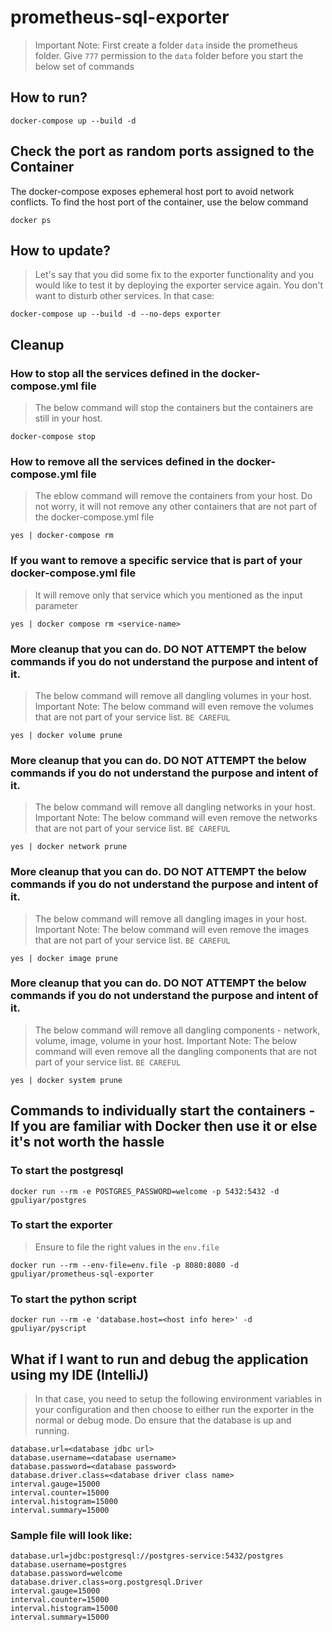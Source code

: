 # prometheus-sql-exporter

> Important Note: First create a folder `data` inside the prometheus folder. Give `777` permission to the `data` folder before you start the below set of commands

## How to run?
```
docker-compose up --build -d
```

## Check the port as random ports assigned to the Container
The docker-compose exposes ephemeral host port to avoid network conflicts. To find the host port of the container, use the below command
```
docker ps
```

## How to update?
> Let's say that you did some fix to the exporter functionality and you would like to test it by deploying the exporter service again. You don't want to disturb other services. In that case:
```
docker-compose up --build -d --no-deps exporter
```

## Cleanup
### How to stop all the services defined in the docker-compose.yml file
> The below command will stop the containers but the containers are still in your host.
```
docker-compose stop
```

### How to remove all the services defined in the docker-compose.yml file
> The eblow command will remove the containers from your host. Do not worry, it will not remove any other containers that are not part of the docker-compose.yml file
```
yes | docker-compose rm
```

### If you want to remove a specific service that is part of your docker-compose.yml file
> It will remove only that service which you mentioned as the input parameter
```
yes | docker compose rm <service-name>
```

### More cleanup that you can do. DO NOT ATTEMPT the below commands if you do not understand the purpose and intent of it.
> The below command will remove all dangling volumes in your host. Important Note: The below command will even remove the volumes that are not part of your service list. `BE CAREFUL`
```
yes | docker volume prune
```

### More cleanup that you can do. DO NOT ATTEMPT the below commands if you do not understand the purpose and intent of it.
> The below command will remove all dangling networks in your host. Important Note: The below command will even remove the networks that are not part of your service list. `BE CAREFUL`
```
yes | docker network prune
```

### More cleanup that you can do. DO NOT ATTEMPT the below commands if you do not understand the purpose and intent of it.
> The below command will remove all dangling images in your host. Important Note: The below command will even remove the images that are not part of your service list. `BE CAREFUL`
```
yes | docker image prune
```

### More cleanup that you can do. DO NOT ATTEMPT the below commands if you do not understand the purpose and intent of it.
> The below command will remove all dangling components - network, volume, image, volume in your host. Important Note: The below command will even remove all the dangling components that are not part of your service list. `BE CAREFUL`
```
yes | docker system prune
```

## Commands to individually start the containers - If you are familiar with Docker then use it or else it's not worth the hassle
### To start the postgresql
```
docker run --rm -e POSTGRES_PASSWORD=welcome -p 5432:5432 -d gpuliyar/postgres
```

### To start the exporter
> Ensure to file the right values in the `env.file`
```
docker run --rm --env-file=env.file -p 8080:8080 -d gpuliyar/prometheus-sql-exporter
```

### To start the python script
```
docker run --rm -e 'database.host=<host info here>' -d gpuliyar/pyscript
```

## What if I want to run and debug the application using my IDE (IntelliJ)
> In that case, you need to setup the following environment variables in your configuration and then choose to either run the exporter in the normal or debug mode. Do ensure that the database is up and running.
```
database.url=<database jdbc url>
database.username=<database username>
database.password=<database password>
database.driver.class=<database driver class name>
interval.gauge=15000
interval.counter=15000
interval.histogram=15000
interval.summary=15000
```

### Sample file will look like:
```
database.url=jdbc:postgresql://postgres-service:5432/postgres
database.username=postgres
database.password=welcome
database.driver.class=org.postgresql.Driver
interval.gauge=15000
interval.counter=15000
interval.histogram=15000
interval.summary=15000
```